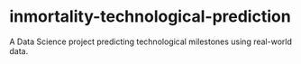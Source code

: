 # inmortality-technological-prediction
A Data Science project predicting technological milestones using real-world data.
